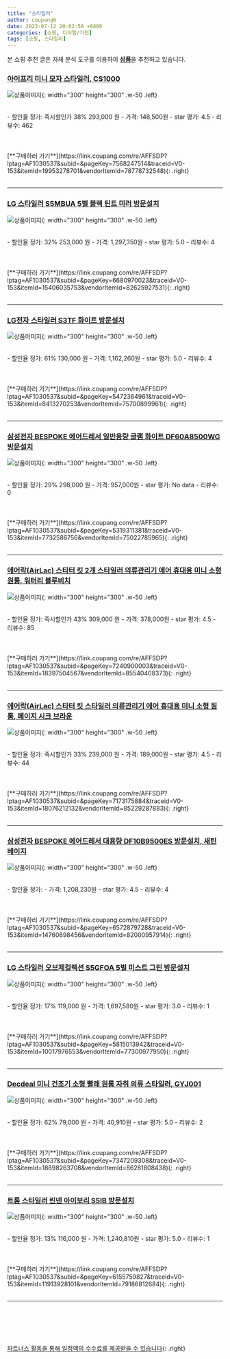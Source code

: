 ```yaml
---
title: "스타일러"
author: coupang6
date: 2023-07-12 20:02:58 +0800
categories: [쇼핑, 디이털/가전]
tags: [쇼핑, 스타일러]
---
```


본 쇼핑 추천 글은 자체 분석 도구를 이용하여 [**상품**](https://link.coupang.com/a/bao1ui)을 추천하고 있습니다.

### [아이프리 미니 모자 스타일러, CS1000](https://link.coupang.com/re/AFFSDP?lptag=AF1030537&subid=&pageKey=7568247514&traceid=V0-153&itemId=19953278701&vendorItemId=78778732548)

![상품이미지](https://thumbnail10.coupangcdn.com/thumbnails/remote/230x230ex/image/retail/images/2356114348484645-b5447ae3-18c5-40b4-9f01-622b326dbefb.jpg){: width="300" height="300" .w-50 .left}


<br>
- 할인율 정가: 즉시할인가 38%  293,000   원
- 가격: 148,500원
- star 평가: 4.5
- 리뷰수: 462
<br>
<br>
<br>
<br>
[**구매하러 가기**](https://link.coupang.com/re/AFFSDP?lptag=AF1030537&subid=&pageKey=7568247514&traceid=V0-153&itemId=19953278701&vendorItemId=78778732548){: .right}
<br>
<br>

---

### [LG 스타일러 S5MBUA 5벌 블랙 틴트 미러 방문설치](https://link.coupang.com/re/AFFSDP?lptag=AF1030537&subid=&pageKey=6680970023&traceid=V0-153&itemId=15406035753&vendorItemId=82625927531)

![상품이미지](https://thumbnail7.coupangcdn.com/thumbnails/remote/230x230ex/image/retail/images/2022/08/01/14/9/0fd06c75-f548-4e5d-8171-484b7db5a511.jpg){: width="300" height="300" .w-50 .left}


<br>
- 할인율 정가: 32%  253,000   원
- 가격: 1,297,350원
- star 평가: 5.0
- 리뷰수: 4
<br>
<br>
<br>
<br>
[**구매하러 가기**](https://link.coupang.com/re/AFFSDP?lptag=AF1030537&subid=&pageKey=6680970023&traceid=V0-153&itemId=15406035753&vendorItemId=82625927531){: .right}
<br>
<br>

---

### [LG전자 스타일러 S3TF 화이트 방문설치](https://link.coupang.com/re/AFFSDP?lptag=AF1030537&subid=&pageKey=5472364961&traceid=V0-153&itemId=8413270253&vendorItemId=75700899961)

![상품이미지](https://thumbnail9.coupangcdn.com/thumbnails/remote/230x230ex/image/retail/images/274541929705275-706e2326-41c8-4aff-b241-fa123b4248c4.jpg){: width="300" height="300" .w-50 .left}


<br>
- 할인율 정가: 61%  130,000   원
- 가격: 1,162,260원
- star 평가: 5.0
- 리뷰수: 4
<br>
<br>
<br>
<br>
[**구매하러 가기**](https://link.coupang.com/re/AFFSDP?lptag=AF1030537&subid=&pageKey=5472364961&traceid=V0-153&itemId=8413270253&vendorItemId=75700899961){: .right}
<br>
<br>

---

### [삼성전자 BESPOKE 에어드레서 일반용량 글램 화이트 DF60A8500WG 방문설치](https://link.coupang.com/re/AFFSDP?lptag=AF1030537&subid=&pageKey=5319311381&traceid=V0-153&itemId=7732586756&vendorItemId=75022785965)

![상품이미지](https://thumbnail8.coupangcdn.com/thumbnails/remote/230x230ex/image/retail/images/4420089331942776-dfc5a83e-51a2-4488-b745-ac98d9afdbb4.jpg){: width="300" height="300" .w-50 .left}


<br>
- 할인율 정가: 29%  298,000   원
- 가격: 957,000원
- star 평가: No data
- 리뷰수: 0
<br>
<br>
<br>
<br>
[**구매하러 가기**](https://link.coupang.com/re/AFFSDP?lptag=AF1030537&subid=&pageKey=5319311381&traceid=V0-153&itemId=7732586756&vendorItemId=75022785965){: .right}
<br>
<br>

---

### [에어락(AirLac) 스타터 킷 2개 스타일러 의류관리기 에어 휴대용 미니 소형 원룸, 워터리 블루비치](https://link.coupang.com/re/AFFSDP?lptag=AF1030537&subid=&pageKey=7240900003&traceid=V0-153&itemId=18397504567&vendorItemId=85540408373)

![상품이미지](https://thumbnail7.coupangcdn.com/thumbnails/remote/230x230ex/image/vendor_inventory/22dc/6bb23aca3f64a5a11c46f8521a67046a3a351370598921e301f4badb7ffd.jpg){: width="300" height="300" .w-50 .left}


<br>
- 할인율 정가: 즉시할인가 43%  309,000   원
- 가격: 378,000원
- star 평가: 4.5
- 리뷰수: 85
<br>
<br>
<br>
<br>
[**구매하러 가기**](https://link.coupang.com/re/AFFSDP?lptag=AF1030537&subid=&pageKey=7240900003&traceid=V0-153&itemId=18397504567&vendorItemId=85540408373){: .right}
<br>
<br>

---

### [에어락(AirLac) 스타터 킷 스타일러 의류관리기 에어 휴대용 미니 소형 원룸, 페이지 시크 브라운](https://link.coupang.com/re/AFFSDP?lptag=AF1030537&subid=&pageKey=7173175884&traceid=V0-153&itemId=18076212132&vendorItemId=85229287883)

![상품이미지](https://thumbnail7.coupangcdn.com/thumbnails/remote/230x230ex/image/vendor_inventory/39aa/a48f12663e4c93538a60e87f0f024b13338731f96cbd711b4a74b3897bc2.jpg){: width="300" height="300" .w-50 .left}


<br>
- 할인율 정가: 즉시할인가 33%  239,000   원
- 가격: 189,000원
- star 평가: 4.5
- 리뷰수: 44
<br>
<br>
<br>
<br>
[**구매하러 가기**](https://link.coupang.com/re/AFFSDP?lptag=AF1030537&subid=&pageKey=7173175884&traceid=V0-153&itemId=18076212132&vendorItemId=85229287883){: .right}
<br>
<br>

---

### [삼성전자 BESPOKE 에어드레서 대용량 DF10B9500ES 방문설치, 새틴 베이지](https://link.coupang.com/re/AFFSDP?lptag=AF1030537&subid=&pageKey=6572879728&traceid=V0-153&itemId=14760698456&vendorItemId=82000957914)

![상품이미지](https://thumbnail10.coupangcdn.com/thumbnails/remote/230x230ex/image/retail/images/4426099840751754-a277b4e4-b014-41d3-9580-9d603848002c.jpg){: width="300" height="300" .w-50 .left}


<br>
- 할인율 정가: 
- 가격: 1,208,230원
- star 평가: 4.5
- 리뷰수: 4
<br>
<br>
<br>
<br>
[**구매하러 가기**](https://link.coupang.com/re/AFFSDP?lptag=AF1030537&subid=&pageKey=6572879728&traceid=V0-153&itemId=14760698456&vendorItemId=82000957914){: .right}
<br>
<br>

---

### [LG 스타일러 오브제컬렉션 S5GFOA 5벌 미스트 그린 방문설치](https://link.coupang.com/re/AFFSDP?lptag=AF1030537&subid=&pageKey=5815013942&traceid=V0-153&itemId=10017976553&vendorItemId=77300977950)

![상품이미지](https://thumbnail6.coupangcdn.com/thumbnails/remote/230x230ex/image/retail/images/3385888816217559-7917c97c-f33b-4918-8983-2f4f8954b044.jpg){: width="300" height="300" .w-50 .left}


<br>
- 할인율 정가: 17%  119,000   원
- 가격: 1,697,580원
- star 평가: 3.0
- 리뷰수: 1
<br>
<br>
<br>
<br>
[**구매하러 가기**](https://link.coupang.com/re/AFFSDP?lptag=AF1030537&subid=&pageKey=5815013942&traceid=V0-153&itemId=10017976553&vendorItemId=77300977950){: .right}
<br>
<br>

---

### [Decdeal 미니 건조기 소형 빨래 원룸 자취 의류 스타일러, GYJ001](https://link.coupang.com/re/AFFSDP?lptag=AF1030537&subid=&pageKey=7347209308&traceid=V0-153&itemId=18898263708&vendorItemId=86281808438)

![상품이미지](https://thumbnail6.coupangcdn.com/thumbnails/remote/230x230ex/image/vendor_inventory/23d0/45efd458b79834a163ec72ab3f96119378f38f094606afe68fd672c4b3f1.jpg){: width="300" height="300" .w-50 .left}


<br>
- 할인율 정가: 62%  79,000   원
- 가격: 40,910원
- star 평가: 5.0
- 리뷰수: 2
<br>
<br>
<br>
<br>
[**구매하러 가기**](https://link.coupang.com/re/AFFSDP?lptag=AF1030537&subid=&pageKey=7347209308&traceid=V0-153&itemId=18898263708&vendorItemId=86281808438){: .right}
<br>
<br>

---

### [트롬 스타일러 린넨 아이보리 S5IB 방문설치](https://link.coupang.com/re/AFFSDP?lptag=AF1030537&subid=&pageKey=6155759827&traceid=V0-153&itemId=11913928101&vendorItemId=79186812684)

![상품이미지](https://thumbnail7.coupangcdn.com/thumbnails/remote/230x230ex/image/retail/images/2021/11/01/16/6/7ce20ce9-e509-4139-b305-67a846b47fbb.jpg){: width="300" height="300" .w-50 .left}


<br>
- 할인율 정가: 13%  116,000   원
- 가격: 1,240,810원
- star 평가: 5.0
- 리뷰수: 1
<br>
<br>
<br>
<br>
[**구매하러 가기**](https://link.coupang.com/re/AFFSDP?lptag=AF1030537&subid=&pageKey=6155759827&traceid=V0-153&itemId=11913928101&vendorItemId=79186812684){: .right}
<br>
<br>

---
<br><br><br><br><br> [파트너스 활동을 통해 일정액의 수수료를 제공받을 수 있습니다](https://link.coupang.com/a/bao1ui){: .right}